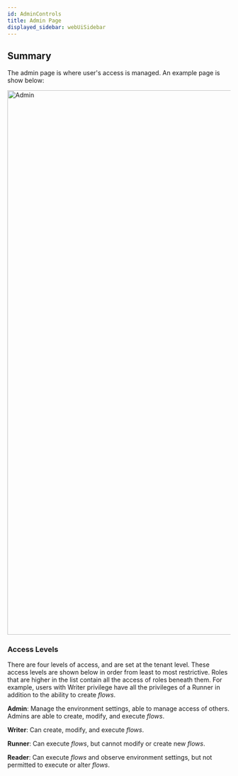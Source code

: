 ```yaml
---
id: AdminControls
title: Admin Page
displayed_sidebar: webUiSidebar
---
```


## Summary

The admin page is where user's access is managed. An example page is show below:

<img width="1228" alt="Admin" src="https://user-images.githubusercontent.com/46538575/225717263-ff3768de-b255-42e2-91fe-bc7f5e27cd33.png"/>

### Access Levels

There are four levels of access, and are set at the tenant level. These access levels are shown below in order from least to most restrictive. Roles that are higher in the list contain all the access of roles beneath them. For example, users with Writer privilege have all the privileges of a Runner in addition to the ability to create _flows_.

**Admin**:
Manage the environment settings, able to manage access of others. Admins are able to create, modify, and execute _flows_.

**Writer**:
Can create, modify, and execute _flows_.

**Runner**:
Can execute _flows_, but cannot modify or create new _flows_.

**Reader**:
Can execute _flows_ and observe environment settings, but not permitted to execute or alter _flows_.
